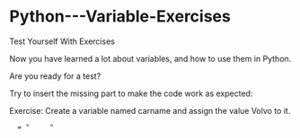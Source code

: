 # Python---Variable-Exercises
Test Yourself With Exercises

Now you have learned a lot about variables, and how to use them in Python.

Are you ready for a test?

Try to insert the missing part to make the code work as expected:

Exercise:
Create a variable named carname and assign the value Volvo to it.

      = "     "

